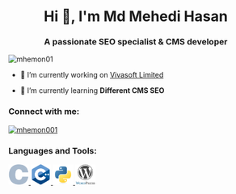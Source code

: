 <h1 align="center">Hi 👋, I'm Md Mehedi Hasan</h1>
<h3 align="center">A passionate SEO specialist & CMS developer</h3>

<p align="left"> <img src="https://komarev.com/ghpvc/?username=mhemon01&label=Profile%20views&color=0e75b6&style=flat" alt="mhemon01" /> </p>

- 🔭 I’m currently working on [Vivasoft Limited](vivasoftltd.com)

- 🌱 I’m currently learning **Different CMS SEO**

<h3 align="left">Connect with me:</h3>
<p align="left">
<a href="https://linkedin.com/in/mhemon001" target="blank"><img align="center" src="https://raw.githubusercontent.com/rahuldkjain/github-profile-readme-generator/master/src/images/icons/Social/linked-in-alt.svg" alt="mhemon001" height="30" width="40" /></a>
</p>

<h3 align="left">Languages and Tools:</h3>
<p align="left"> 
  <a href="https://www.cprogramming.com/" target="_blank" rel="noreferrer"> 
    <img src="https://raw.githubusercontent.com/devicons/devicon/master/icons/c/c-original.svg" alt="c" width="40" height="40"/> 
  </a> 
  <a href="https://www.w3schools.com/cpp/" target="_blank" rel="noreferrer"> 
    <img src="https://raw.githubusercontent.com/devicons/devicon/master/icons/cplusplus/cplusplus-original.svg" alt="cplusplus" width="40" height="40"/> 
  </a> 
  <a href="https://www.python.org" target="_blank" rel="noreferrer"> 
    <img src="https://raw.githubusercontent.com/devicons/devicon/master/icons/python/python-original.svg" alt="python" width="40" height="40"/> 
  </a>
  <a href="https://wordpress.org/" target="_blank" rel="noreferrer">
    <img src="https://raw.githubusercontent.com/devicons/devicon/master/icons/wordpress/wordpress-original.svg" alt="wordpress" width="40" height="40"/>
  </a>
</p>

